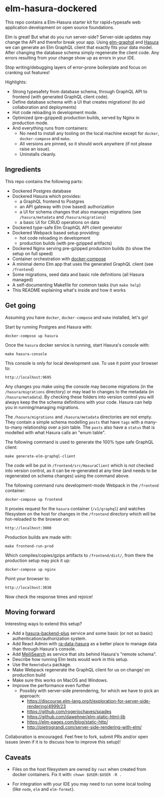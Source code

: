 elm-hasura-dockered
===================

This repo contains a Elm-Hasura starter kit for rapid+typesafe web application development on open source foundations.

Elm is great!
But what do you run server-side?
Server-side updates may change the API and therefor break your app.
Using [elm-graphql](https://package.elm-lang.org/packages/dillonkearns/elm-graphql/latest)
and [Hasura](https://hasura.io) we can generate an Elm GraphQL client that exactly fits your data model.
After changing the database schema simply regenerate the client code.
Any errors resulting from your change show up as errors in your IDE.

Stop writing/debugging layers of error-prone boilerplate and focus on cranking out features!

Highlights:

* Strong typesafety from database schema, through GraphQL API to frontend (with generated GraphQL client code).
* Define database schema with a UI that creates migrations! (to aid collaboration and deployments)
* Hot code reloading in development mode.
* Optimized (pre-gzipped) production builds, served by Nginx in production mode.
* And everything runs from containers:
  * No need to install any tooling on the local machine except for `docker`, `docker-compose` and `make`.
  * All versions are pinned, so it should work anywhere (if not please raise an issue).
  * Uninstalls cleanly.


## Ingredients

This repo contains the following parts:

* Dockered Postgres database
* Dockered Hasura which provides:
  * a GraphQL frontend to Postgres 
  * an API gateway with (row based) authorization 
  * a UI for schema changes that also manages migrations (see `/hasura/metadata` and `/hasura/migrations`)
  * a basic UI for CRUD operations on data
* Dockered type-safe Elm GraphQL API client generator
* Dockered Webpack based setup providing:
  * hot code reloading in development
  * production builds (with pre-gzipped artifacts)
* Dockered Nginx serving pre-gzipped production builds (to show the setup on full speed)
* Container orchestration with [docker-compose](https://docs.docker.com/compose)
* A minimal demo Elm app that uses the generated GraphQL client (see `/frontend`)
* Some migrations, seed data and basic role definitions (all Hasura managed)
* A self-documenting Makefile for common tasks (run `make help`)
* This README explaining what's inside and how it works


## Get going

Assuming you have `docker`, `docker-compose` and `make` installed, let's go!

Start by running Postgres and Hasura with:

    docker-compose up hasura

Once the `hasura` docker service is running, start Hasura's console with:

    make hasura-console 

This console is only for local development use. To use it point your browser to:

    http://localhost:9695

Any changes you make using the console may become migrations (in the `/hasura/migrations` directory)
or may lead to changes to the metadata (in `/hasura/metadata`).
By checking these folders into version control you will always keep the the schema definitions with your code.
Hasura can help you in running/managing migrations.

The `/hasura/migrations` and `/hasura/metadata` directories are not empty.
They contain a simple schema modelling `posts` that have `tags` with a many-to-many relationship over a join table.
The `posts` also have a `status` that is modelled with what Hasura calls an "enum table".

The following command is used to generate the 100% type safe GraphQL client:

    make generate-elm-graphql-client 

The code will be put in `/frontend/src/HasuraClient` which is *not* checked into version control,
as it can be re-generated at any time (and needs to be regenerated on schema changes) using the command above.

The following command runs development-mode Webpack in the `/frontend` container:

    docker-compose up frontend 

It proxies request for the `hasura` container (`/v1/graphql`)
and watches filesystem on the host for changes in the `/frontend` directory which will be hot-reloaded to the browser on:

    http://localhost:3000

Production builds are made with:

    make frontend-run-prod

Which compiles/copies/gzips artifacts to `/frontend/dist/`, from there the production setup may pick it up:

    docker-compose up nginx

Point your browser to:

    http://localhost:3030

Now check the response times and rejoice!



## Moving forward

Interesting ways to extend this setup?

 * Add a [hasura-backend-plus](https://nhost.github.io/hasura-backend-plus) service and some basic (or not so basic) authentication/authorization system.
 * Add React Admin with [ra-data-hasura](https://github.com/hasura/ra-data-hasura) as a better place to manage data than through Hasura's console.
 * Add [MeiliSearch](https://www.meilisearch.com) as service that sits behind Hasura's "remote schema".
 * Describe how running Elm tests would work in this setup.
 * Use the `RemoteData` package.
 * Make Webpack regenerate the GraphQL client for us on change/ on production build
 * Make sure this works on MacOS and Windows.
 * Improve the performance even further
   * Possibly with server-side prerendering, for which we have to pick an approach:
      * https://discourse.elm-lang.org/t/exploration-for-server-side-rendering/4999/23
      * https://github.com/rogeriochaves/spades
      * https://github.com/dawehner/elm-static-html-lib
      * https://elm-pages.com/blog/static-http/
      * http://pietrograndi.com/server-side-rendering-with-elm/

Collaboration is encouraged. Feel free to fork, submit PRs and/or open issues (even if it is to discuss how to improve this setup)!


## Caveats

* Files on the host filesystem are owned by `root` when created from docker containers. Fix it with: `chown $USER:$USER -R .`

* For integration with your IDE you may need to run some local tooling (like `node`, `elm` and `elm-format`).
